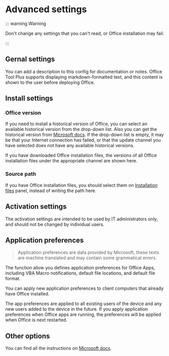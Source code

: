 # Advanced settings

::: warning Warning

Don't change any settings that you can't read, or Office installation may fail.

:::

## Gernal settings

You can add a description to this config for documentation or notes. Office Tool Plus supports displaying markdown-formatted text, and this content is shown to the user before deploying Office.

## Install settings

### Office version

If you need to install a historical version of Office, you can select an available historical version from the drop-down list. Also you can get the historical version from [Microsoft docs](https://docs.microsoft.com/en-us/officeupdates/update-history-microsoft365-apps-by-date). If the drop-down list is empty, it may be that your Internet connection has failed, or that the update channel you have selected does not have any available historical versions.

If you have downloaded Office installation files, the versions of all Office installation files under the appropriate channel are shown here.

### Source path

If you have Office installation files, you should select them on [Installation files](/deploy/settings/basic.md#installation-files) panel, instead of writing the path here.

## Activation settings

The activation settings are intended to be used by IT administrators only, and should not be changed by individual users.

## Application preferences

> Application preferences are data provided by Microsoft, these texts are machine translated and may contain some grammatical errors.

The function allow you defines application preferences for Office Apps, including VBA Macro notifications, default file locations, and default file format.

You can apply new application preferences to client computers that already have Office installed.

The app preferences are applied to all existing users of the device and any new users added to the device in the future. If you apply application preferences when Office apps are running, the preferences will be applied when Office is next restarted.

## Other options

You can find all the instructions on [Microsoft docs](https://docs.microsoft.com/en-us/deployoffice/office-deployment-tool-configuration-options).
